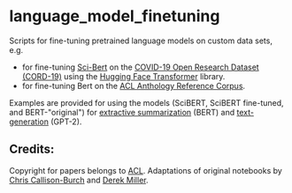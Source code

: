 # language_model_finetuning
Scripts for fine-tuning pretrained language models on custom data sets, e.g. 


* for fine-tuning [Sci-Bert](https://github.com/allenai/scibert) on the [COVID-19 Open Research Dataset (CORD-19)](https://www.kaggle.com/allen-institute-for-ai/CORD-19-research-challenge) using the [Hugging Face Transformer](https://github.com/huggingface/transformers) library.
* for fine-tuning Bert on the [ACL Anthology Reference Corpus](https://acl-arc.comp.nus.edu.sg/).

Examples are provided for using the models (SciBERT, SciBERT fine-tuned, and BERT-"original") for [extractive summarization](https://github.com/Nikoschenk/language_model_finetuning/blob/master/scibert_summaries.ipynb) (BERT) and [text-generation](https://github.com/Nikoschenk/language_model_finetuning/blob/master/gpt2_fine_tuner.ipynb) (GPT-2).

## Credits:
Copyright for papers belongs to [ACL](https://acl-arc.comp.nus.edu.sg/). Adaptations of original notebooks by [Chris Callison-Burch](https://github.com/computational-linguistics-class/computational-linguistics-class.github.io) and [Derek Miller](https://github.com/dmmiller612/bert-extractive-summarizer).
